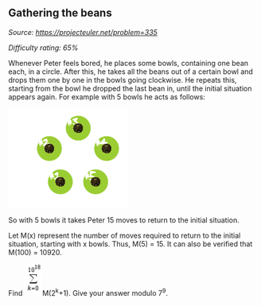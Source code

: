 Gathering the beans
-------------------

*Source: https://projecteuler.net/problem=335*


*Difficulty rating: 65%*

Whenever Peter feels bored, he places some bowls, containing one bean
each, in a circle. After this, he takes all the beans out of a certain
bowl and drops them one by one in the bowls going clockwise. He repeats
this, starting from the bowl he dropped the last bean in, until the
initial situation appears again. For example with 5 bowls he acts as
follows:

![p335\_mancala.gif](img/p335_mancala.gif)

So with 5 bowls it takes Peter 15 moves to return to the initial
situation.

Let M(x) represent the number of moves required to return to the initial
situation, starting with x bowls. Thus, M(5) = 15. It can also be
verified that M(100) = 10920.

Find ![p335\_sum.gif](img/p335_sum.gif)M(2<sup>k</sup>+1). Give your
answer modulo 7<sup>9</sup>.
